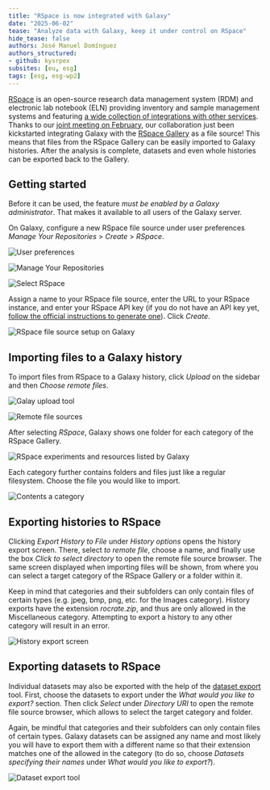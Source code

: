 ```yaml
---
title: "RSpace is now integrated with Galaxy"
date: "2025-06-02"
tease: "Analyze data with Galaxy, keep it under control on RSpace"
hide_tease: false
authors: José Manuel Domínguez
authors_structured:
- github: kysrpex
subsites: [eu, esg]
tags: [esg, esg-wp2]
---
```


[RSpace](https://www.researchspace.com/) is an open-source research data management system (RDM) and electronic lab
notebook (ELN) providing inventory and sample management systems and featuring
[a wide collection of integrations with other services](https://www.researchspace.com/integrations). Thanks to our
[joint meeting on February](/news/2025-02-27-rspace-talk/), our collaboration just been kickstarted integrating Galaxy
with the [RSpace Gallery](https://documentation.researchspace.com/article/sl6mo1i9do-the-gallery) as a file source! This
means that files from the RSpace Gallery can be easily imported to Galaxy histories. After the analysis is complete,
datasets and even whole histories can be exported back to the Gallery.

## Getting started

Before it can be used, the feature _must be enabled by a Galaxy administrator_. That makes it available to all users of
the Galaxy server.

On Galaxy, configure a new RSpace file source under user preferences _Manage Your Repositories_ > _Create_ > _RSpace_.

![User preferences](./user_preferences.png)

![Manage Your Repositories](./manage_your_repositories.png)

![Select RSpace](./manage_your_repositories_create.png)

Assign a name to your RSpace file source, enter the URL to your RSpace instance, and enter your RSpace API key (if you
do not have an API key yet,
[follow the official instructions to generate one](https://documentation.researchspace.com/article/v0dxtfvj7u-rspace-api-introduction#obtaining_your_api_key)).
Click _Create_.

![RSpace file source setup on Galaxy](./rspace_file_source.png)

## Importing files to a Galaxy history

To import files from RSpace to a Galaxy history, click _Upload_ on the sidebar and then _Choose remote files_. 

![Galay upload tool](upload_tool.png)

![Remote file sources](file_sources.png)

After selecting _RSpace_, Galaxy shows one folder for each category of the RSpace Gallery.

![RSpace experiments and resources listed by Galaxy](rspace_gallery_categories.png)

Each category further contains folders and files just like a regular filesystem. Choose the file you would like to
import.

![Contents a category](rspace_images_category.png)

## Exporting histories to RSpace

Clicking _Export History to File_ under _History options_ opens the history export screen. There, select _to remote 
file_, choose a name, and finally use the box _Click to select directory_ to open the remote file source browser. The
same screen displayed when importing files will be shown, from where you can select a target category of the RSpace
Gallery or a folder within it.

Keep in mind that categories and their subfolders can only contain files of certain types (e.g. jpeg, bmp, png, etc. for
the Images category). History exports have the extension _rocrate.zip_, and thus are only allowed in the Miscellaneous
category. Attempting to export a history to any other category will result in an error.

![History export screen](history_export.png)

## Exporting datasets to RSpace

Individual datasets may also be exported with the help of the
[dataset export](https://usegalaxy.eu/?tool_id=export_remote&version=latest) tool. First, choose the datasets to export
under the _What would you like to export?_ section. Then click _Select_ under _Directory URI_ to open the remote file
source browser, which allows to select the target category and folder.

Again, be mindful that categories and their subfolders can only contain files of certain types. Galaxy datasets can be
assigned any name and most likely you will have to export them with a different name so that their extension matches one
of the allowed in the category (to do so, choose _Datasets specifying their names_ under _What would you like to
export?_).

![Dataset export tool](dataset_export.png)
